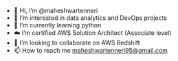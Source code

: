 - 👋 Hi, I’m @maheshwartenneri
- 👀 I’m interested in data analytics and DevOps projects
- 🌱 I’m currently learning python
- ☁️ I’m certified AWS Solution Architect (Associate level)
- 💞️ I’m looking to collaborate on AWS Redshift
- 📫 How to reach me maheshwartenneri95@gmail.com

<!---
maheshwartenneri/maheshwartenneri is a ✨ special ✨ repository because its `README.md` (this file) appears on your GitHub profile.
You can click the Preview link to take a look at your changes.
--->
